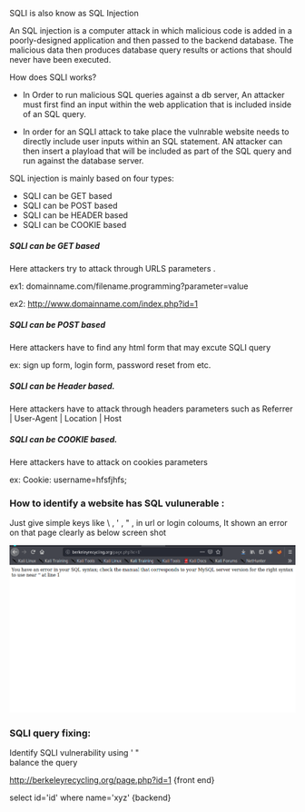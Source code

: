 SQLI is also know as SQL Injection 

An SQL injection is a computer attack in which malicious code is added in a poorly-designed application
and then passed to the backend database. 
The malicious data then produces database query results or actions that should never have been executed.

How does SQLI works?

* In Order to run malicious SQL queries against a db server, 
An attacker must first find an input within the web application that is included inside of an SQL query.

* In order for an SQLI attack to take place the vulnrable website needs to directly include user inputs within an SQL statement.
AN attacker can then insert a playload that will be included as part of the SQL query and run against the database server.

SQL injection is mainly based on four types:

* SQLI can be GET based
* SQLI can be POST based
* SQLI can be HEADER based
* SQLI can be COOKIE based

##### SQLI can be GET based

Here attackers try to attack through URLS parameters .

ex1: domainname.com/filename.programming?parameter=value

ex2: http://www.domainname.com/index.php?id=1

##### SQLI can be POST based

Here attackers have to find any html form that may excute SQLI query 

ex: sign up form, login form, password reset from etc.

##### SQLI can be Header based.

Here attackers have to attack through headers parameters such as Referrer | User-Agent | Location | Host

##### SQLI can be COOKIE based.

Here attackers have to attack on cookies parameters 

ex: Cookie: username=hfsfjhfs;

### How to identify a website has SQL vulunerable : 

Just give simple keys like \ , ' , " , in url or login coloums, It shown an error on that page clearly as below screen shot

![image](/screenshots/SQL0.png)

### SQLI query fixing:

Identify SQLI vulnerability using 
'
"
\
balance the query

http://berkeleyrecycling.org/page.php?id=1 {front end}

select id='id' where name='xyz' {backend}








